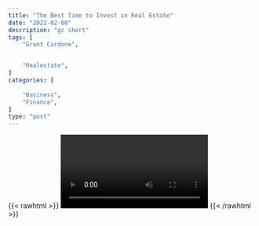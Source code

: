 ```yaml
---
title: "The Best Time to Invest in Real Estate"
date: "2022-02-08"
description: "gc short"
tags: [
    "Grant Cardone",


    "Realestate",
]
categories: [
    
    "Business",
    "Finance",
]
type: "post"
---
```

{{< rawhtml >}}
    <video width="auto" height="auto" controls>
        <source src="https://clips.dev00ps.com/Grant%20Cardone/The%20best%20time%20to%20INVEST%20in%20REAL%20ESTATE%20%23shorts.mp4" type="video/mp4"> 
    </video>
{{< /rawhtml >}}